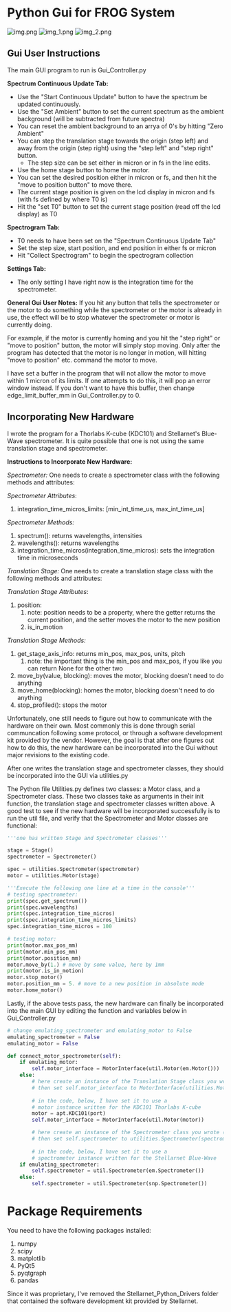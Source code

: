 # Python Gui for FROG System

![img.png](img.png) 
![img_1.png](img_1.png)
![img_2.png](img_2.png)

## Gui User Instructions

The main GUI program to run is Gui_Controller.py

**Spectrum Continuous Update Tab:**
* Use the "Start Continuous Update" button to have the spectrum be updated continuously.
* Use the "Set Ambient" button to set the current spectrum as the ambient background (will be subtracted from future spectra)
* You can reset the ambient background to an arrya of 0's by hitting "Zero Ambient"
* You can step the translation stage towards the origin (step left) and away from the origin (step right) using the "step left" and "step right" button.
  * The step size can be set either in micron or in fs in the line edits.
* Use the home stage button to home the motor.
* You can set the desired position either in micron or fs, and then hit the "move to position button" to move there.
* The current stage position is given on the lcd display in micron and fs (with fs defined by where T0 is)
* Hit the "set T0" button to set the current stage position (read off the lcd display) as T0

**Spectrogram Tab:**

* T0 needs to have been set on the "Spectrum Continuous Update Tab"
* Set the step size, start position, and end position in either fs or micron
* Hit "Collect Spectrogram" to begin the spectrogram collection

**Settings Tab:**
* The only setting I have right now is the integration time for the spectrometer. 

**General Gui User Notes:**
If you hit any button that tells the spectrometer or the motor to do something while the spectrometer or the motor is already in use, the effect will be to stop whatever the spectrometer or motor is currently doing. 

For example, if the motor is currently homing and you hit the "step right" or "move to position" button, the motor will simply stop moving. Only after the program has detected that the motor is no longer in motion, will hitting "move to position" etc. command the motor to move.

I have set a buffer in the program that will not allow the motor to move within 1 micron of its limits. If one attempts to do this, it will pop an error window instead. If you don't want to have this buffer, then change edge_limit_buffer_mm in Gui_Controller.py to 0. 

## Incorporating New Hardware
I wrote the program for a Thorlabs K-cube (KDC101) and Stellarnet's Blue-Wave spectrometer. It is quite possible that one is not using the same translation stage and spectrometer.

**Instructions to Incorporate New Hardware:**

*Spectrometer:* One needs to create a spectrometer class with the following methods and attributes:

*Spectrometer Attributes*:
1. integration_time_micros_limits: [min_int_time_us, max_int_time_us]

*Spectrometer Methods:*
1. spectrum(): returns wavelengths, intensities
2. wavelengths(): returns wavelengths
3. integration_time_micros(integration_time_micros): sets the
        integration time in microseconds

*Translation Stage:* One needs to create a translation stage class with the following methods and attributes:

*Translation Stage Attributes*:
1. position:
   1. note: position needs to be a property, where the getter returns
            the current position, and the setter moves the motor to the new
            position
   2. is_in_motion

*Translation Stage Methods:*
1. get_stage_axis_info: returns min_pos, max_pos, units, pitch
   1. note: the important thing is the min_pos and max_pos, if you like you
        can return None for the other two
2. move_by(value, blocking): moves the motor, blocking doesn't need
        to do anything 
3. move_home(blocking): homes the motor, blocking doesn't need to do
        anything
4. stop_profiled(): stops the motor

Unfortunately, one still needs to figure out how to communicate with the hardware on their own. Most commonly this is done through serial communcation following some protocol, or through a software development kit provided by the vendor. However, the goal is that after one figures out how to do this, the new hardware can be incorporated into the Gui without major revisions to the existing code.

After one writes the translation stage and spectrometer classes, they should be incorporated into the GUI via utilities.py

The Python file Utilities.py defines two classes: a Motor class, and a Spectrometer class. These two classes take as arguments in their init function, the translation stage and spectrometer classes written above. A good test to see if the new hardware will be incorporated successfully is to run the util file, and verify that the Spectrometer and Motor classes are functional:

```Python
'''one has written Stage and Spectrometer classes'''

stage = Stage()
spectrometer = Spectrometer()

spec = utilities.Spectrometer(spectrometer)
motor = utilities.Motor(stage)

'''Execute the following one line at a time in the console'''
# testing spectrometer:
print(spec.get_spectrum())
print(spec.wavelengths)
print(spec.integration_time_micros)
print(spec.integration_time_micros_limits)
spec.integration_time_micros = 100

# testing motor:
print(motor.max_pos_mm)
print(motor.min_pos_mm)
print(motor.position_mm)
motor.move_by(1.) # move by some value, here by 1mm
print(motor.is_in_motion)
motor.stop_motor()
motor.position_mm = 5. # move to a new position in absolute mode
motor.home_motor()
```

Lastly, if the above tests pass, the new hardware can finally be incorporated into the main GUI by editing the function and variables below in Gui_Controller.py 
```Python
# change emulating_spectrometer and emulating_motor to False
emulating_spectrometer = False
emulating_motor = False

def connect_motor_spectrometer(self):
    if emulating_motor:
        self.motor_interface = MotorInterface(util.Motor(em.Motor()))
    else:
        # here create an instance of the Translation Stage class you wrote (call it stage) 
        # then set self.motor_interface to MotorInterface(utilities.Motor(stage)) 
        
        # in the code, below, I have set it to use a 
        # motor instance written for the KDC101 Thorlabs K-cube 
        motor = apt.KDC101(port)
        self.motor_interface = MotorInterface(util.Motor(motor))

        # here create an instance of the Spectrometer class you wrote (call it spectrometer) 
        # then set self.spectrometer to utilities.Spectrometer(spectrometer) 
        
        # in the code, below, I have set it to use a 
        # spectrometer instance written for the Stellarnet Blue-Wave 
    if emulating_spectrometer:
        self.spectrometer = util.Spectrometer(em.Spectrometer())
    else:
        self.spectrometer = util.Spectrometer(snp.Spectrometer())
```

# Package Requirements
You need to have the following packages installed:
1. numpy
2. scipy
3. matplotlib
4. PyQt5
5. pyqtgraph
6. pandas

Since it was proprietary, I've removed the Stellarnet_Python_Drivers folder that contained the software development kit provided by Stellarnet.
